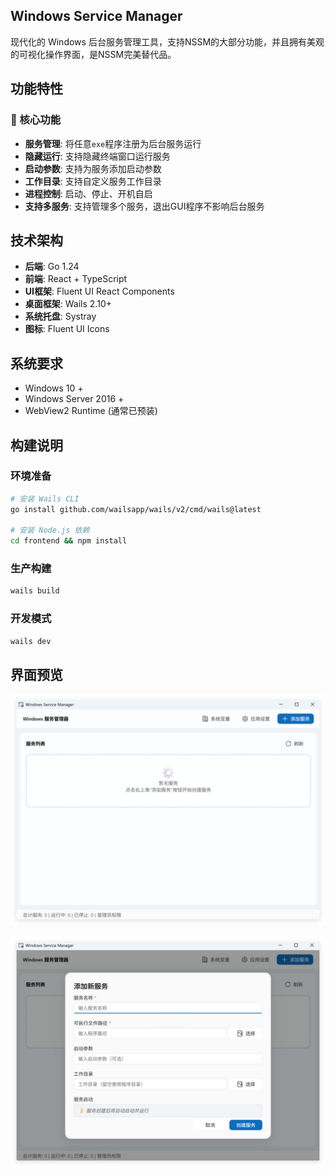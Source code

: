 ## Windows Service Manager

现代化的 Windows 后台服务管理工具，支持NSSM的大部分功能，并且拥有美观的可视化操作界面，是NSSM完美替代品。

## 功能特性

### 🚀 核心功能
- **服务管理**: 将任意`exe`程序注册为后台服务运行
- **隐藏运行**: 支持隐藏终端窗口运行服务
- **启动参数**: 支持为服务添加启动参数
- **工作目录**: 支持自定义服务工作目录
- **进程控制**: 启动、停止、开机自启
- **支持多服务**: 支持管理多个服务，退出GUI程序不影响后台服务

## 技术架构

- **后端**: Go 1.24
- **前端**: React + TypeScript
- **UI框架**: Fluent UI React Components
- **桌面框架**: Wails 2.10+
- **系统托盘**: Systray
- **图标**: Fluent UI Icons

## 系统要求

- Windows 10 +
- Windows Server 2016 +
- WebView2 Runtime (通常已预装)

## 构建说明

### 环境准备
```bash
# 安装 Wails CLI
go install github.com/wailsapp/wails/v2/cmd/wails@latest

# 安装 Node.js 依赖
cd frontend && npm install
```

### 生产构建
```bash
wails build
```

### 开发模式
```bash
wails dev
```

## 界面预览

![主界面](/.github/demo/demo1.jpg)

![添加服务](/.github/demo/demo2.jpg)